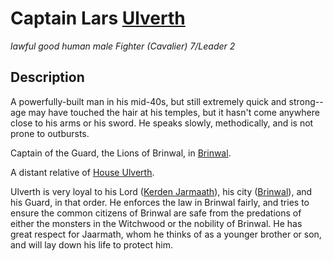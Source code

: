 # Captain Lars [Ulverth](/Organizations/Houses/Ulverth.md)
*lawful good human male Fighter (Cavalier) 7/Leader 2*



## Description
A powerfully-built man in his mid-40s, but still extremely quick and strong--age may have touched the hair at his temples, but it hasn't come anywhere close to his arms or his sword. He speaks slowly, methodically, and is not prone to outbursts.

Captain of the Guard, the Lions of Brinwal, in [Brinwal](/Cities/Brinwal.md). 

A distant relative of [House Ulverth](/Organizations/Houses/Ulverth.md).

Ulverth is very loyal to his Lord ([Kerden Jarmaath](KerdenJarmaath.md)), his city ([Brinwal](/Cities/Brinwal.md)), and his Guard, in that order. He enforces the law in Brinwal fairly, and tries to ensure the common citizens of Brinwal are safe from the predations of either the monsters in the Witchwood or the nobility of Brinwal. He has great respect for Jaarmath, whom he thinks of as a younger brother or son, and will lay down his life to protect him.
